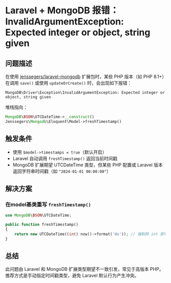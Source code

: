 # Laravel + MongoDB 报错：InvalidArgumentException: Expected integer or object, string given

## 问题描述

在使用 [jenssegers/laravel-mongodb](https://github.com/jenssegers/laravel-mongodb) 扩展包时，某些 PHP 版本（如 PHP 8.1+）在调用 `save()` 或使用 `updateOrCreate()` 时，会出现如下报错：

```
MongoDB\Driver\Exception\InvalidArgumentException: Expected integer or object, string given
```

堆栈指向：

```php
MongoDB\BSON\UTCDateTime->__construct()
Jenssegers\Mongodb\Eloquent\Model->freshTimestamp()
```

## 触发条件

- 使用 `$model->timestamps = true`（默认开启）
- Laravel 自动调用 `freshTimestamp()` 返回当前时间戳
- MongoDB 扩展期望 UTCDateTime 类型，但某些 PHP 配置或 Laravel 版本返回字符串时间戳（如 `"2024-01-01 00:00:00"`）

## 解决方案

### 在model基类重写 `freshTimestamp()`

```php
use MongoDB\BSON\UTCDateTime;

public function freshTimestamp()
{
    return new UTCDateTime((int) now()->format('Uv')); // 强制转 int 即可
}
```

## 总结

此问题由 Laravel 和 MongoDB 扩展类型期望不一致引发，常见于高版本 PHP。推荐方式是手动指定时间戳类型，避免 Laravel 默认行为产生冲突。

